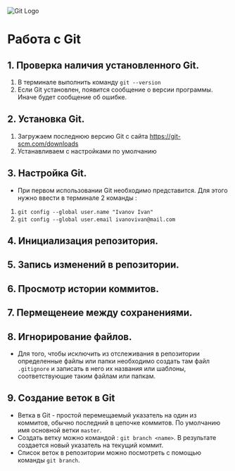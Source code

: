 ![Git Logo](Example.jpg.jpeg)

# Работа с Git 

## 1. Проверка наличия установленного Git. 

1. В терминале выполнить команду `git --version`
2. Если Git установлен, появится сообщение о версии программы. Иначе будет сообщение об ошибке.

## 2. Установка Git.

1. Загружаем последнюю версию Git с сайта https://git-scm.com/downloads
2.  Устанавливаем с настройками по умолчанию 

## 3. Настройка Git. 

* При первом использовании Git необходимо представится. 
Для этого нужно ввести в терминале 2 команды : 
1.  `git config --global user.name "Ivanov Ivan"`
2.  `git config --global user.email ivanovivan@mail.com`

## 4.  Инициализация репозитория. 

## 5. Запись изменений в репозитории.

## 6. Просмотр истории коммитов. 

## 7. Пермещенеие между сохранениями. 

## 8. Игнорирование файлов.

* Для того, чтобы исключить из отслеживания в репозитории определенные файлы или папки необходимо создать там файл `.gitignore` и записать в него их названия или шаблоны, соответствующие таким файлам или папкам. 

## 9. Создание веток в Git

* Ветка в Git - простой перемещаемый указатель на один из коммитов, обычно последний в цепочке коммитов. По умолчанию имя основной ветки `master`. 
* Создать ветку можно командой : `git branch <name>`. В результате создается новый указатель на текущий коммит.
* Список веток в репозитории можно посмотреть с помощью команды  `git branch`. 